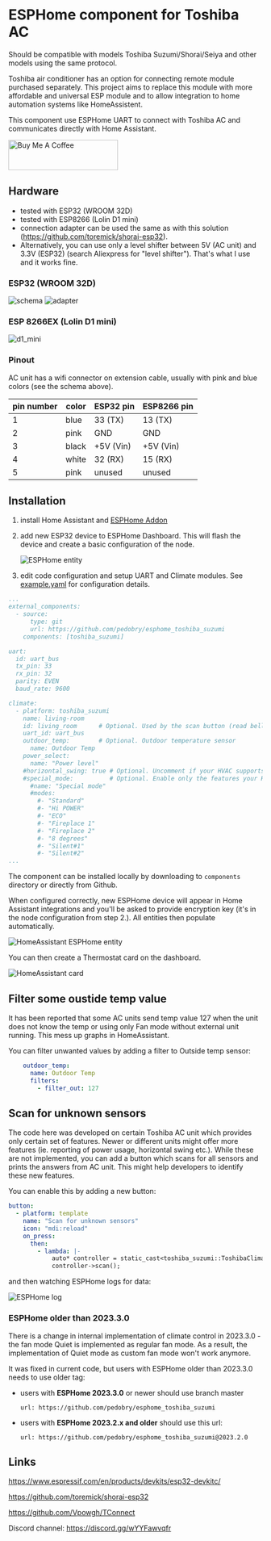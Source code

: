 # ESPHome component for Toshiba AC

Should be compatible with models Toshiba Suzumi/Shorai/Seiya and other models using the same protocol.

Toshiba air conditioner has an option for connecting remote module purchased separately. This project aims to replace this module with more affordable and universal ESP module and to allow integration to home automation systems like HomeAssistent.

This component use ESPHome UART to connect with Toshiba AC and communicates directly with Home Assistant.

<a href="https://www.buymeacoffee.com/pedobryk" target="_blank"><img src="https://cdn.buymeacoffee.com/buttons/v2/default-yellow.png" alt="Buy Me A Coffee" style="height: 60px !important;width: 217px !important;" ></a>

## Hardware

* tested with ESP32 (WROOM 32D)
* tested with ESP8266 (Lolin D1 mini)
* connection adapter can be used the same as with this solution (https://github.com/toremick/shorai-esp32).
* Alternatively, you can use only a level shifter between 5V (AC unit) and 3.3V (ESP32) (search Aliexpress for "level shifter"). That's what I use and it works fine.

### ESP32 (WROOM 32D)

   ![schema](/images/schema.jpg)
   ![adapter](/images/adapter.jpg)

### ESP 8266EX (Lolin D1 mini)

   ![d1_mini](/images/D1_mini.jpg)

### Pinout

AC unit has a wifi connector on extension cable, usually with pink and blue colors (see the schema above).

<p align="center">

|pin number| color | ESP32 pin  |ESP8266 pin|
|----------|-------|------------|-----------|
|    1     | blue  | 33 (TX)    | 13 (TX)   |
|    2     | pink  | GND        | GND       |
|    3     | black | \+5V (Vin) | \+5V (Vin)|
|    4     | white | 32 (RX)    | 15 (RX)   |
|    5     | pink  | unused     | unused    |

</p>

## Installation

1. install Home Assistant and [ESPHome Addon](https://esphome.io/guides/getting_started_hassio.html)

2. add new ESP32 device to ESPHome Dashboard. This will flash the device and create a basic configuration of the node.

   ![ESPHome entity](/images/HA_ESPHome.png)

3. edit code configuration and setup UART and Climate modules. See [example.yaml](https://github.com/pedobry/esphome_toshiba_suzumi/blob/main/example.yaml) for configuration details.

```yaml
...
external_components:
  - source: 
      type: git
      url: https://github.com/pedobry/esphome_toshiba_suzumi
    components: [toshiba_suzumi]

uart:
  id: uart_bus
  tx_pin: 33
  rx_pin: 32
  parity: EVEN
  baud_rate: 9600

climate:
  - platform: toshiba_suzumi
    name: living-room
    id: living_room      # Optional. Used by the scan button (read bellow)
    uart_id: uart_bus
    outdoor_temp:        # Optional. Outdoor temperature sensor
      name: Outdoor Temp
    power_select:
      name: "Power level"
    #horizontal_swing: true # Optional. Uncomment if your HVAC supports also horizontal swing
    #special_mode:          # Optional. Enable only the features your HVAC supports.
      #name: "Special mode"
      #modes:
        #- "Standard"
        #- "Hi POWER"
        #- "ECO"
        #- "Fireplace 1" 
        #- "Fireplace 2" 
        #- "8 degrees"
        #- "Silent#1" 
        #- "Silent#2"    
...
```

The component can be installed locally by downloading to `components` directory or directly from Github.

When configured correctly, new ESPHome device will appear in Home Assistant integrations and you'll be asked to provide encryption key (it's in the node configuration from step 2.). All entities then populate automatically.

![HomeAssistant ESPHome entity](/images/HA_entity.png)

You can then create a Thermostat card on the dashboard.

![HomeAssistant card](/images/HA_card.png)

## Filter some oustide temp value

It has been reported that some AC units send temp value 127 when the unit does not know the temp or using only Fan mode without external unit running. This mess up graphs in HomeAssistant.

You can filter unwanted values by adding a filter to Outside temp sensor:

```yaml
    outdoor_temp:
      name: Outdoor Temp
      filters:
        - filter_out: 127 
```

## Scan for unknown sensors

The code here was developed on certain Toshiba AC unit which provides only certain set of features. Newer or different units might offer more features (ie. reporting of power usage, horizontal swing etc.). While these are not implemented, you can add a button which scans for all sensors and prints the answers from AC unit. This might help developers to identify these new features.

You can enable this by adding a new button:

```yaml
button:
  - platform: template
    name: "Scan for unknown sensors"
    icon: "mdi:reload"
    on_press:
      then:
        - lambda: |-
            auto* controller = static_cast<toshiba_suzumi::ToshibaClimateUart*>(id(living_room));
            controller->scan();
```

and then watching ESPHome logs for data:

![ESPHome log](/images/scan_log.png)

### ESPHome older than 2023.3.0

There is a change in internal implementation of climate control in 2023.3.0 - the fan mode Quiet is implemented as regular fan mode. As a result, the implementation of Quiet mode as custom fan mode won't work anymore.

It was fixed in current code, but users with ESPHome older than 2023.3.0 needs to use older tag:

* users with **ESPHome 2023.3.0** or newer should use branch master

    `url: https://github.com/pedobry/esphome_toshiba_suzumi`

* users with **ESPHome 2023.2.x and older** should use this url:

    `url: https://github.com/pedobry/esphome_toshiba_suzumi@2023.2.0`

## Links

https://www.espressif.com/en/products/devkits/esp32-devkitc/

https://github.com/toremick/shorai-esp32

https://github.com/Vpowgh/TConnect

Discord channel: https://discord.gg/wYYFawvqfr
